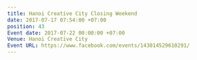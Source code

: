 ```yaml
---
title: Hanoi Creative City Closing Weekend
date: 2017-07-17 07:54:00 +07:00
position: 43
Event date: 2017-07-22 00:00:00 +07:00
Venue: Hanoi Creative City
Event URL: https://www.facebook.com/events/143014529610291/
---
```


